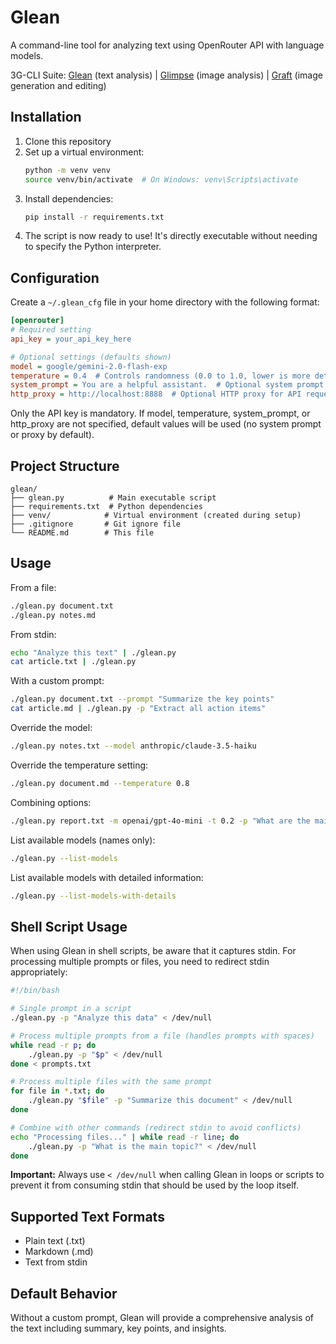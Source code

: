 # Glean

A command-line tool for analyzing text using OpenRouter API with language models.

3G-CLI Suite: [Glean](https://github.com/u1i/glean) (text analysis) | [Glimpse](https://github.com/u1i/glimpse) (image analysis) | [Graft](https://github.com/u1i/graft) (image generation and editing)

## Installation

1. Clone this repository
2. Set up a virtual environment:
   ```bash
   python -m venv venv
   source venv/bin/activate  # On Windows: venv\Scripts\activate
   ```
3. Install dependencies:
   ```bash
   pip install -r requirements.txt
   ```
4. The script is now ready to use! It's directly executable without needing to specify the Python interpreter.

## Configuration

Create a `~/.glean_cfg` file in your home directory with the following format:

```ini
[openrouter]
# Required setting
api_key = your_api_key_here

# Optional settings (defaults shown)
model = google/gemini-2.0-flash-exp
temperature = 0.4  # Controls randomness (0.0 to 1.0, lower is more deterministic)
system_prompt = You are a helpful assistant.  # Optional system prompt for all requests
http_proxy = http://localhost:8888  # Optional HTTP proxy for API requests
```

Only the API key is mandatory. If model, temperature, system_prompt, or http_proxy are not specified, default values will be used (no system prompt or proxy by default).

## Project Structure

```
glean/
├── glean.py          # Main executable script
├── requirements.txt  # Python dependencies
├── venv/            # Virtual environment (created during setup)
├── .gitignore       # Git ignore file
└── README.md        # This file
```

## Usage

From a file:
```bash
./glean.py document.txt
./glean.py notes.md
```

From stdin:
```bash
echo "Analyze this text" | ./glean.py
cat article.txt | ./glean.py
```

With a custom prompt:
```bash
./glean.py document.txt --prompt "Summarize the key points"
cat article.md | ./glean.py -p "Extract all action items"
```

Override the model:
```bash
./glean.py notes.txt --model anthropic/claude-3.5-haiku
```

Override the temperature setting:
```bash
./glean.py document.md --temperature 0.8
```

Combining options:
```bash
./glean.py report.txt -m openai/gpt-4o-mini -t 0.2 -p "What are the main risks mentioned?"
```

List available models (names only):
```bash
./glean.py --list-models
```

List available models with detailed information:
```bash
./glean.py --list-models-with-details
```

## Shell Script Usage

When using Glean in shell scripts, be aware that it captures stdin. For processing multiple prompts or files, you need to redirect stdin appropriately:

```bash
#!/bin/bash

# Single prompt in a script
./glean.py -p "Analyze this data" < /dev/null

# Process multiple prompts from a file (handles prompts with spaces)
while read -r p; do 
    ./glean.py -p "$p" < /dev/null
done < prompts.txt

# Process multiple files with the same prompt
for file in *.txt; do
    ./glean.py "$file" -p "Summarize this document" < /dev/null
done

# Combine with other commands (redirect stdin to avoid conflicts)
echo "Processing files..." | while read -r line; do
    ./glean.py -p "What is the main topic?" < /dev/null
done
```

**Important:** Always use `< /dev/null` when calling Glean in loops or scripts to prevent it from consuming stdin that should be used by the loop itself.

## Supported Text Formats

- Plain text (.txt)
- Markdown (.md)
- Text from stdin

## Default Behavior

Without a custom prompt, Glean will provide a comprehensive analysis of the text including summary, key points, and insights.